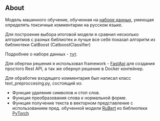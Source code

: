 ## About
Модель машинного обучение, обученная на [наборе данных](https://www.kaggle.com/datasets/blackmoon/russian-language-toxic-comments), умеющая определять токсичные комментарии на русском языке.

Для построение выбора итоговой модели я сравнил несколько алгоритмов с разных библиотек и лучше все себя показал алгоритм из библиотеки CatBoost (CatboostClassifier)

Подробнее о наборе данных - [тут](https://habr.com/ru/companies/vk/articles/526268/).

Для обертки решения я использовал framework - [FastApi](https://fastapi.tiangolo.com) для создания простого Rest API, а так же обернул решение в Docker контейнер.

Для обработке входящего комментария был написал класс text_preproccesing.py, состоящий из:
- Функция удаления символов и стоп слов.
- Функция преобразования слова к нормальной форме.
- Функция получение текста в векторном представление с использованием пред. обученной модели [RuBert](https://habr.com/ru/articles/562064/) из библиотеки [PyTorch](https://pytorch.org)